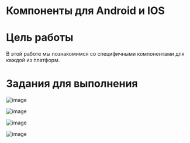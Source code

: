 # Компоненты для Android и IOS

# Цель работы
В этой работе мы познакомимся со специфичными компонентами для каждой из платформ. 


# Задания для выполнения

![image](https://user-images.githubusercontent.com/92590831/169505874-c57a68f3-53e9-48dc-b9dd-2fd3c3fd4050.png)

![image](https://user-images.githubusercontent.com/92590831/169505914-069d8967-37de-42cd-8b31-b77a729bb966.png)

![image](https://user-images.githubusercontent.com/92590831/169505934-01eb8d29-0d33-486c-960c-88a9189e5900.png)

![image](https://user-images.githubusercontent.com/92590831/169505969-0cb7b98a-2fc6-4f33-a63d-b0d35ad87235.png)

